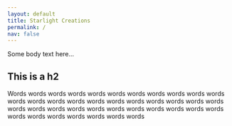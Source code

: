 ```yaml
---
layout: default
title: Starlight Creations
permalink: /
nav: false
---
```


Some body text here...

## This is a h2

Words words words words words words words words words words words words words words words words words words words words words words words words words words words words words words words words words words words words words words words words